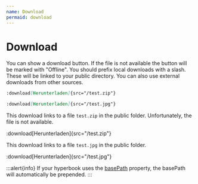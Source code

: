 ```yaml
---
name: Download
permaid: download
---
```


# Download

You can show a download button. If the file is not available the button
will be marked with "Offline". You should prefix local downloads with
a slash. These will be linked to your public directory. You
can also use external downloads from other sources.

```md
:download[Herunterladen]{src="/test.zip"}

:download[Herunterladen]{src="/test.jpg"}
```

This download links to a file `test.zip` in the public folder.
Unfortunately, the file is not available.

:download[Herunterladen]{src="/test.zip"}

This download links to a file `test.jpg` in the public folder.

:download[Herunterladen]{src="/test.jpg"}

:::alert{info}
If your hyperbook uses the [basePath](/configuration/book) property, the basePath will automatically be prepended.
:::

